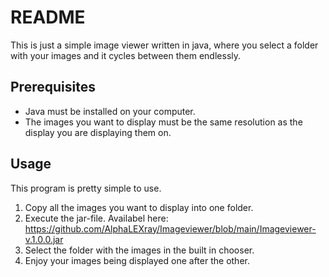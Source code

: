 # README

This is just a simple image viewer written in java, where you select a folder with your images and it cycles between them endlessly.

## Prerequisites

- Java must be installed on your computer.
- The images you want to display must be the same resolution as the display you are displaying them on.

## Usage

This program is pretty simple to use.

1. Copy all the images you want to display into one folder.
2. Execute the jar-file. Availabel here: https://github.com/AlphaLEXray/Imageviewer/blob/main/Imageviewer-v.1.0.0.jar
3. Select the folder with the images in the built in chooser.
4. Enjoy your images being displayed one after the other.